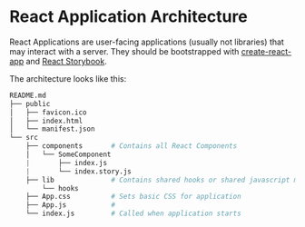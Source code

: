 # React Application Architecture

React Applications are user-facing applications (usually not libraries) that may interact with a server. They should be
bootstrapped with [create-react-app](https://github.com/facebook/create-react-app) and [React Storybook](#).

The architecture looks like this:

```python
README.md
├── public
│   ├── favicon.ico
│   ├── index.html
│   └── manifest.json
└── src
    ├── components       # Contains all React Components
    │   └── SomeComponent
    |       ├── index.js
    |       └── index.story.js
    ├── lib              # Contains shared hooks or shared javascript methods
        └── hooks
    ├── App.css          # Sets basic CSS for application
    ├── App.js           # 
    └── index.js         # Called when application starts
```
